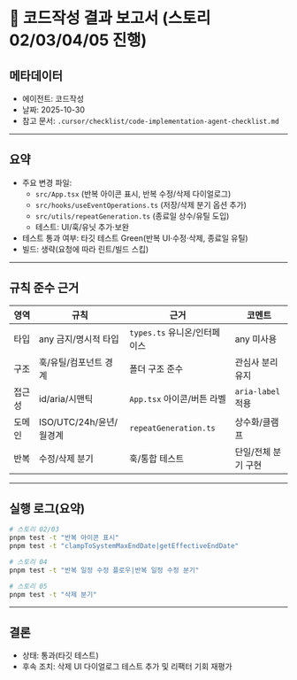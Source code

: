# 🧩 코드작성 결과 보고서 (스토리 02/03/04/05 진행)

## 메타데이터
- 에이전트: 코드작성
- 날짜: 2025-10-30
- 참고 문서: `.cursor/checklist/code-implementation-agent-checklist.md`

---

## 요약
- 주요 변경 파일: 
  - `src/App.tsx` (반복 아이콘 표시, 반복 수정/삭제 다이얼로그)
  - `src/hooks/useEventOperations.ts` (저장/삭제 분기 옵션 추가)
  - `src/utils/repeatGeneration.ts` (종료일 상수/유틸 도입)
  - 테스트: UI/훅/유닛 추가·보완
- 테스트 통과 여부: 타깃 테스트 Green(반복 UI·수정·삭제, 종료일 유틸)
- 빌드: 생략(요청에 따라 린트/빌드 스킵)

---

## 규칙 준수 근거
| 영역 | 규칙 | 근거 | 코멘트 |
|------|------|------|--------|
| 타입 | any 금지/명시적 타입 | `types.ts` 유니온/인터페이스 | any 미사용 |
| 구조 | 훅/유틸/컴포넌트 경계 | 폴더 구조 준수 | 관심사 분리 유지 |
| 접근성 | id/aria/시맨틱 | `App.tsx` 아이콘/버튼 라벨 | `aria-label` 적용 |
| 도메인 | ISO/UTC/24h/윤년/월경계 | `repeatGeneration.ts` | 상수화/클램프 |
| 반복 | 수정/삭제 분기 | 훅/통합 테스트 | 단일/전체 분기 구현 |

---

## 실행 로그(요약)
```bash
# 스토리 02/03
pnpm test -t "반복 아이콘 표시"
pnpm test -t "clampToSystemMaxEndDate|getEffectiveEndDate"

# 스토리 04
pnpm test -t "반복 일정 수정 플로우|반복 일정 수정 분기"

# 스토리 05
pnpm test -t "삭제 분기"
```

---

## 결론
- 상태: 통과(타깃 테스트)
- 후속 조치: 삭제 UI 다이얼로그 테스트 추가 및 리팩터 기회 재평가


